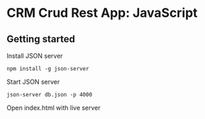 # CRM Crud Rest App: JavaScript

## Getting started

Install JSON server

````
npm install -g json-server
````

Start JSON server

````
json-server db.json -p 4000
````

Open index.html with live server